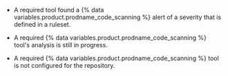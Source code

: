 * A required tool found a {% data variables.product.prodname_code_scanning %} alert of a severity that is defined in a ruleset.

* A required {% data variables.product.prodname_code_scanning %} tool's analysis is still in progress.

* A required {% data variables.product.prodname_code_scanning %} tool is not configured for the repository.
